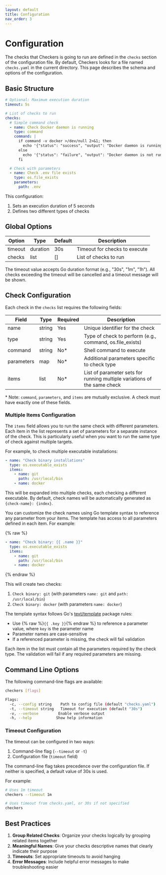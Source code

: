 ```yaml
---
layout: default
title: Configuration
nav_order: 3
---
```


# Configuration

The checks that Checkers is going to run are defined in the `checks` section of
the configuration file. By default, Checkers looks for a file named
`checks.yaml` in the current directory. This page describes the schema and
options of the configuration.

## Basic Structure

```yaml
# Optional: Maximum execution duration
timeout: 5s

# List of checks to run
checks:
  # Simple command check
  - name: Check Docker daemon is running
    type: command
    command: |
      if command -v docker >/dev/null 2>&1; then
        echo '{"status": "success", "output": "Docker daemon is running"}'
      else
        echo '{"status": "failure", "output": "Docker daemon is not running"}'
      fi

  # Check with parameters
  - name: Check .env file exists
    type: os.file_exists
    parameters:
      path: .env
```

This configuration:

1. Sets an execution duration of 5 seconds
2. Defines two different types of checks

## Global Options

| Option  | Type     | Default | Description                   |
| ------- | -------- | ------- | ----------------------------- |
| timeout | duration | 30s     | Timeout for checks to execute |
| checks  | list     | []      | List of checks to run         |

The timeout value accepts Go duration format (e.g., "30s", "1m", "1h"). All
checks exceeding the timeout will be cancelled and a timeout message will be
shown.

## Check Configuration

Each check in the `checks` list requires the following fields:

| Field      | Type   | Required         | Description                                                              |
| ---------- | ------ | ---------------- | ------------------------------------------------------------------------ |
| name       | string | Yes              | Unique identifier for the check                                          |
| type       | string | Yes              | Type of check to perform (e.g., command, os.file_exists)                 |
| command    | string | No\*             | Shell command to execute                                                 |
| parameters | map    | No\*             | Additional parameters specific to check type                             |
| items      | list   | No\*             | List of parameter sets for running multiple variations of the same check |

\* Note: `command`, `parameters`, and `items` are mutually exclusive. A check must have exactly one of these fields.

### Multiple Items Configuration

The `items` field allows you to run the same check with different parameters.
Each item in the list represents a set of parameters for a separate instance of
the check. This is particularly useful when you want to run the same type of
check against multiple targets.

For example, to check multiple executable installations:

```yaml
- name: "Check binary installations"
  type: os.executable_exists
  items:
    - name: git
      path: /usr/local/bin
    - name: docker
```

This will be expanded into multiple checks, each checking a different
executable. By default, check names will be automatically generated as `{check-name}: {index}`.

You can customize the check names using Go template syntax to reference any parameter from your items.
The template has access to all parameters defined in each item. For example:

{% raw %}
```yaml
- name: "Check binary: {{ .name }}"
  type: os.executable_exists
  items:
    - name: git
      path: /usr/local/bin
    - name: docker
```
{% endraw %}

This will create two checks:
1. `Check binary: git` (with parameters `name: git` and `path: /usr/local/bin`)
2. `Check binary: docker` (with parameters `name: docker`)

The template syntax follows Go's [text/template](https://pkg.go.dev/text/template) package rules:
- Use {% raw %}`{{ .key }}`{% endraw %} to reference a parameter value, where `key` is the parameter name
- Parameter names are case-sensitive
- If a referenced parameter is missing, the check will fail validation

Each item in the list must contain all the parameters required by the check
type. The validation will fail if any required parameters are missing.

## Command Line Options

The following command-line flags are available:

```bash
checkers [flags]

Flags:
  -c, --config string    Path to config file (default "checks.yaml")
  -t, --timeout string   Timeout for execution (default "30s")
  -v, --verbose         Enable verbose output
  -h, --help           Show help information
```

### Timeout Configuration

The timeout can be configured in two ways:

1. Command-line flag (`--timeout` or `-t`)
2. Configuration file (`timeout` field)

The command-line flag takes precedence over the configuration file. If neither is specified, a default value of 30s is used.

For example:

```bash
# Uses 1m timeout
checkers --timeout 1m

# Uses timeout from checks.yaml, or 30s if not specified
checkers
```

## Best Practices

1. **Group Related Checks**: Organize your checks logically by grouping related items together
2. **Meaningful Names**: Give your checks descriptive names that clearly indicate their purpose
3. **Timeouts**: Set appropriate timeouts to avoid hanging
4. **Error Messages**: Include helpful error messages to make troubleshooting easier
